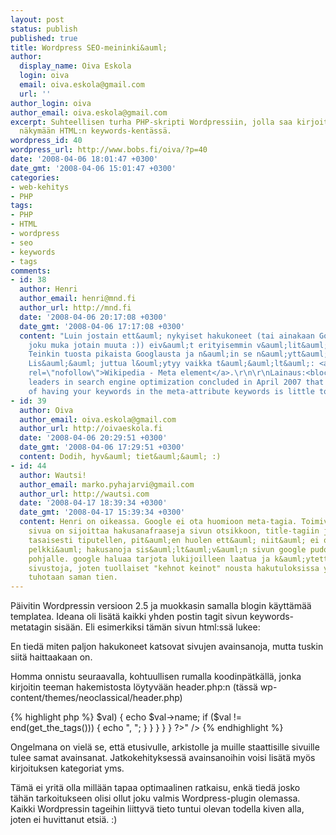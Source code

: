 ```yaml
---
layout: post
status: publish
published: true
title: Wordpress SEO-meininki&auml;
author:
  display_name: Oiva Eskola
  login: oiva
  email: oiva.eskola@gmail.com
  url: ''
author_login: oiva
author_email: oiva.eskola@gmail.com
excerpt: Suhteellisen turha PHP-skripti Wordpressiin, jolla saa kirjoituksen tagit
  näkymään HTML:n keywords-kentässä.
wordpress_id: 40
wordpress_url: http://www.bobs.fi/oiva/?p=40
date: '2008-04-06 18:01:47 +0300'
date_gmt: '2008-04-06 15:01:47 +0300'
categories:
- web-kehitys
- PHP
tags:
- PHP
- HTML
- wordpress
- seo
- keywords
- tags
comments:
- id: 38
  author: Henri
  author_email: henri@mnd.fi
  author_url: http://mnd.fi
  date: '2008-04-06 20:17:08 +0300'
  date_gmt: '2008-04-06 17:17:08 +0300'
  content: "Luin jostain ett&auml; nykyiset hakukoneet (tai ainakaan Google - k&auml;ytt&auml;&auml;k&ouml;
    joku muka jotain muuta :)) eiv&auml;t erityisemmin v&auml;lit&auml; noista keywordeista.
    Teinkin tuosta pikaista Googlausta ja n&auml;in se n&auml;ytt&auml;isi olevan.
    Lis&auml;&auml; juttua l&ouml;ytyy vaikka t&auml;&auml;lt&auml;: <a href=\"http://en.wikipedia.org/wiki/Meta_element\"
    rel=\"nofollow\">Wikipedia - Meta element</a>.\r\n\r\nLainaus:<blockquote>37
    leaders in search engine optimization concluded in April 2007 that the relevance
    of having your keywords in the meta-attribute keywords is little to none</blockquote>"
- id: 39
  author: Oiva
  author_email: oiva.eskola@gmail.com
  author_url: http://oivaeskola.fi
  date: '2008-04-06 20:29:51 +0300'
  date_gmt: '2008-04-06 17:29:51 +0300'
  content: Dodih, hyv&auml; tiet&auml;&auml; :)
- id: 44
  author: Wautsi!
  author_email: marko.pyhajarvi@gmail.com
  author_url: http://wautsi.com
  date: '2008-04-17 18:39:34 +0300'
  date_gmt: '2008-04-17 15:39:34 +0300'
  content: Henri on oikeassa. Google ei ota huomioon meta-tagia. Toimiva tapa optimoida
    sivua on sijoittaa hakusanafraaseja sivun otsikkoon, title-tagiin ja tekstin sekaan
    tasaisesti tiputellen, pit&auml;en huolen ett&auml; niit&auml; ei ole joka paikassa.
    pelkki&auml; hakusanoja sis&auml;lt&auml;v&auml;n sivun google pudottaa hakutulosten
    pohjalle. google haluaa tarjota lukijoilleen laatua ja k&auml;ytett&auml;vi&auml;
    sivustoja, joten tuollaiset "kehnot keinot" nousta hakutuloksissa yl&ouml;sp&auml;in
    tuhotaan saman tien.
---
```

<p>P&auml;ivitin Wordpressin versioon 2.5 ja muokkasin samalla blogin k&auml;ytt&auml;m&auml;&auml; templatea. Ideana oli lis&auml;t&auml; kaikki yhden postin tagit sivun keywords-metatagin sis&auml;&auml;n. Eli esimerkiksi t&auml;m&auml;n sivun html:ss&auml; lukee:</p>
<p><meta name="keywords" content="HTML, keywords, PHP, seo, tags, wordpress" /></p>
<p>En tied&auml; miten paljon hakukoneet katsovat sivujen avainsanoja, mutta tuskin siit&auml; haittaakaan on.</p>
<a id="more"></a><a id="more-40"></a>
<p>Homma onnistu seuraavalla, kohtuullisen rumalla koodinp&auml;tk&auml;ll&auml;, jonka kirjoitin teeman hakemistosta l&ouml;ytyv&auml;&auml;n header.php:n  (t&auml;ss&auml; wp-content/themes/neoclassical/header.php)</p>
{% highlight php %}
<meta name="keywords" content="<?php
    if (!is_single()) {
        foreach (get_categories() as $key=>$val) {
            echo $val->name;
            if ($key!=count(get_categories())) echo ", ";
        }
    } else {
        if (have_posts()) {
            while (have_posts()) {
                the_post();
                foreach (get_the_tags() as $key=>$val) {
                    echo $val->name;
                    if ($val != end(get_the_tags())) {
                        echo ", ";
                    }
                }
            }
        }
    }
?>" />
{% endhighlight %}
<p>Ongelmana on viel&auml; se, ett&auml; etusivulle, arkistolle ja muille staattisille sivuille tulee samat avainsanat. Jatkokehityksess&auml; avainsanoihin voisi lis&auml;t&auml; my&ouml;s kirjoituksen kategoriat yms.</p>
<p>T&auml;m&auml; ei yrit&auml; olla mill&auml;&auml;n tapaa optimaalinen ratkaisu, enk&auml; tied&auml; josko t&auml;h&auml;n tarkoitukseen olisi ollut joku valmis Wordpress-plugin olemassa. Kaikki Wordpressin tageihin liittyv&auml; tieto tuntui olevan todella kiven alla, joten ei huvittanut etsi&auml;. :)</p>
